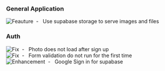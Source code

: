 [FeatureBadge]: https://img.shields.io/badge/Feature-blue
[FixBadge]: https://img.shields.io/badge/Fix-red
[EnhancementBadge]: https://img.shields.io/badge/Enhancement-yellow

### General Application
![Feauture][FeatureBadge]&nbsp; - &nbsp; Use supabase storage to serve images and files 

### Auth
![Fix][FixBadge]&nbsp; - &nbsp; Photo does not load after sign up \
![Fix][FixBadge]&nbsp; - &nbsp; Form validation do not run for the first time \
![Enhancement][EnhancementBadge]&nbsp; - &nbsp; Google Sign in for supabase 



